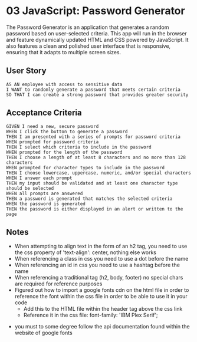 # 03 JavaScript: Password Generator

The Password Generator is an application that generates a random password based on user-selected criteria. This app will run in the browser and feature dynamically updated HTML and CSS powered by JavaScript. It also features a clean and polished user interface that is responsive, ensuring that it adapts to multiple screen sizes.

## User Story

```
AS AN employee with access to sensitive data
I WANT to randomly generate a password that meets certain criteria
SO THAT I can create a strong password that provides greater security
```

## Acceptance Criteria

```
GIVEN I need a new, secure password
WHEN I click the button to generate a password
THEN I am presented with a series of prompts for password criteria
WHEN prompted for password criteria
THEN I select which criteria to include in the password
WHEN prompted for the length of the password
THEN I choose a length of at least 8 characters and no more than 128 characters
WHEN prompted for character types to include in the password
THEN I choose lowercase, uppercase, numeric, and/or special characters
WHEN I answer each prompt
THEN my input should be validated and at least one character type should be selected
WHEN all prompts are answered
THEN a password is generated that matches the selected criteria
WHEN the password is generated
THEN the password is either displayed in an alert or written to the page
```

## Notes
- When attempting to align text in the form of an h2 tag, you need to use the css property of 'text-align': center, nothing else works
- When referencing a class in css you need to use a dot before the name
- When referencing an id in css you need to use a hashtag before the name
- When referencing a traditional tag (h2, body, footer) no special chars are required for reference purposes
- Figured out how to import a google fonts cdn on the html file in order to reference the font within the css file in order to be able to use it in your
code
    -   Add this to the HTML file within the header tag above the css link <link href="https://fonts.googleapis.com/css2?family=IBM+Plex+Serif:wght@200&display=swap" rel="stylesheet">
    -   Reference it in the css file: font-family: 'IBM Plex Serif';
* you must to some degree follow the api documentation found within the website of google fonts
